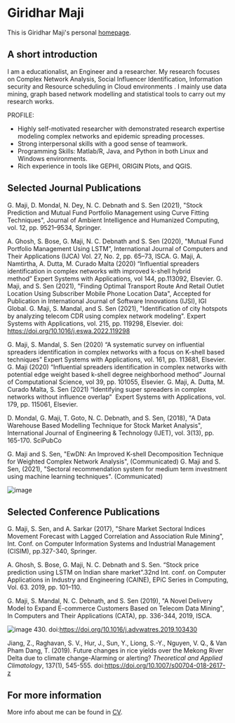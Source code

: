 # Giridhar Maji
This is Giridhar Maji's personal [homepage](https://giridhar.github.io/).

## A short introduction
I am a educationalist, an Engineer and a researcher. My research focuses on Complex Network Analysis, Social Influencer Identification, Information security and Resource scheduling in Cloud environments . I mainly use data mining, graph based network modelling and statistical tools to carry out my research works.

PROFILE:
* Highly self-motivated researcher with demonstrated research expertise modeling complex networks and epidemic spreading processes. 
* Strong interpersonal skills with a good sense of teamwork.
* Programming Skills: Matlab/R, Java, and Python in both Linux and Windows environments.
* Rich experience in tools like GEPHI, ORIGIN Plots, and QGIS.


## Selected Journal Publications

G. Maji, D. Mondal, N. Dey, N. C. Debnath and S. Sen (2021), "Stock Prediction and Mutual Fund Portfolio Management using Curve Fitting Techniques", Journal of Ambient Intelligence and Humanized Computing, vol. 12, pp. 9521–9534, Springer.

A. Ghosh, S. Bose, G. Maji, N. C. Debnath and S. Sen (2020), "Mutual Fund Portfolio Management Using LSTM”, International Journal of Computers and Their Applications (IJCA) Vol. 27, No. 2, pp. 65–73, ISCA.
G. Maji, A. Namtirtha, A. Dutta, M. Curado Malta (2020) “Influential spreaders identification in complex networks with improved k-shell hybrid method” Expert Systems with Applications, vol 144, pp.113092, Elsevier.
G. Maji, and S. Sen (2021), "Finding Optimal Transport Route And Retail Outlet Location Using Subscriber Mobile Phone Location Data", Accepted for Publication in International Journal of Software Innovations (IJSI), IGI Global.
G. Maji, S. Mandal, and S. Sen (2021), "Identification of city hotspots by analyzing telecom CDR using complex network modeling". Expert Systems with Applications, vol. 215, pp. 119298, Elsevier. doi: https://doi.org/10.1016/j.eswa.2022.119298

G. Maji, S. Mandal, S. Sen (2020) “A systematic survey on influential spreaders identification in complex networks with a focus on K-shell based techniques” Expert Systems with Applications, vol. 161, pp. 113681, Elsevier.
G. Maji (2020) “Influential spreaders identification in complex networks with potential edge weight based k-shell degree neighborhood method” Journal of Computational Science, vol 39, pp. 101055, Elsevier.
G. Maji, A. Dutta, M. Curado Malta, S. Sen (2021) “Identifying super spreaders in complex networks without influence overlap”  Expert Systems with Applications, vol. 179, pp. 115061, Elsevier.

D. Mondal, G. Maji, T. Goto, N. C. Debnath, and S. Sen, (2018), "A Data Warehouse Based Modelling Technique for Stock Market Analysis", International Journal of Engineering & Technology (IJET), vol. 3(13), pp. 165-170. SciPubCo


G. Maji and S. Sen, "EwDN: An Improved K-shell Decomposition Technique for Weighted Complex Network Analysis", (Communicated)
G. Maji and S. Sen, (2021), "Sectoral recommendation system for medium term investment using machine learning techniques". (Communicated)

![image](https://user-images.githubusercontent.com/56156272/205806382-13660d9c-8326-4d17-9ae2-7931259235f7.png)


## Selected Conference Publications
G. Maji, S. Sen, and A. Sarkar (2017), "Share Market Sectoral Indices Movement Forecast with Lagged Correlation and Association Rule Mining", Int. Conf. on Computer Information Systems and Industrial Management (CISIM), pp.327-340, Springer.

A. Ghosh, S. Bose, G. Maji, N. C. Debnath and S. Sen. “Stock price prediction using LSTM on Indian share market”.32nd Int. conf. on Computer Applications in Industry and Engineering (CAINE), EPiC Series in Computing, Vol. 63. 2019, pp. 101–110.

G. Maji, S. Mandal, N. C. Debnath, and S. Sen (2019), "A Novel Delivery Model to Expand E-commerce Customers Based on Telecom Data Mining", In Computers and Their Applications (CATA), pp. 336-344, 2019, ISCA.

![image](https://user-images.githubusercontent.com/56156272/205806342-509f770b-5122-4fb7-81ec-b3a0aaeeb037.png)
430. doi:https://doi.org/10.1016/j.advwatres.2019.103430

Jiang, Z., Raghavan, S. V., Hur, J., Sun, Y., Liong, S.-Y., Nguyen, V. Q., & Van Pham Dang, T. (2019). Future changes in rice yields over the Mekong River Delta due to climate change-Alarming or alerting? *Theoretical and Applied Climatology*, 137(1), 545-555. doi:https://doi.org/10.1007/s00704-018-2617-z

## For more information
More info about me can be found in [CV](https://giridhar.github.io/cv/).

